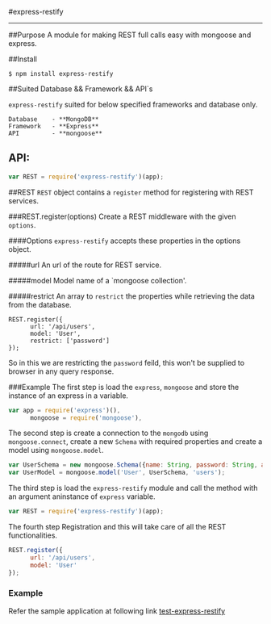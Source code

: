 #express-restify 
***
##Purpose
A module for making REST full calls easy with mongoose and express.

##Install

```
$ npm install express-restify
```

##Suited Database && Framework && API`s

`express-restify` suited for below specified frameworks and database only.

```
Database    - **MongoDB**
Framework   - **Express**
API         - **mongoose**
```   

## API:

```js
var REST = require('express-restify')(app);
```

##REST
`REST` object contains a `register` method for registering with REST services.

###REST.register(options)
Create a REST middleware with the given `options`.

####Options
`express-restify` accepts these properties in the options object.

#####url
An url of the route for REST service.

#####model
Model name of a `mongoose collection'.

#####restrict
An array to `restrict` the properties while retrieving the data from the database. 

```
REST.register({
      url: '/api/users',
      model: 'User',
      restrict: ['password']
});
```

So in this we are restricting the `password` feild, this won't be supplied to browser in any query response.

###Example
The first step is load the `express`, `mongoose` and store the instance of an express in a variable.

```js
var app = require('express')(),
      mongoose = require('mongoose'),
```

The second step is create a connection to the `mongodb` using `mongoose.connect`, create a new `Schema` with required properties and create a model using `mongoose.model`.

```js
var UserSchema = new mongoose.Schema({name: String, password: String, address: String}});
var UserModel = mongoose.model('User', UserSchema, 'users');
```

The third step is load the `express-restify` module and call the method with an argument aninstance of `express` variable.

```js
var REST = require('express-restify')(app);
```

The fourth step Registration and this will take care of all the REST functionalities.

```js
REST.register({
      url: '/api/users',
      model: 'User'
});
```

### Example
Refer the sample application at following link [test-express-restify](https://github.com/Dastagirireddy/test-express-restify)
